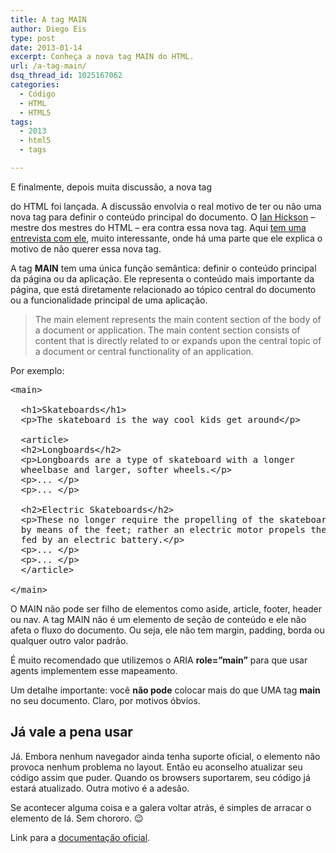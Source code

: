 ```yaml
---
title: A tag MAIN
author: Diego Eis
type: post
date: 2013-01-14
excerpt: Conheça a nova tag MAIN do HTML.
url: /a-tag-main/
dsq_thread_id: 1025167062
categories:
  - Código
  - HTML
  - HTML5
tags:
  - 2013
  - html5
  - tags

---
```

E finalmente, depois muita discussão, a nova tag **<main>** do HTML foi lançada. A discussão envolvia o real motivo de ter ou não uma nova tag para definir o conteúdo principal do documento. O [Ian Hickson][1] &#8211; mestre dos mestres do HTML &#8211; era contra essa nova tag. Aqui [tem uma entrevista com ele][2], muito interessante, onde há uma parte que ele explica o motivo de não querer essa nova tag. 

A tag **MAIN** tem uma única função semântica: definir o conteúdo principal da página ou da aplicação. Ele representa o conteúdo mais importante da página, que está diretamente relacionado ao tópico central do documento ou a funcionalidade principal de uma aplicação.

> The main element represents the main content section of the body of a document or application. The main content section consists of content that is directly related to or expands upon the central topic of a document or central functionality of an application.

Por exemplo:

<pre class="lang-html">&lt;main&gt;

  &lt;h1&gt;Skateboards&lt;/h1&gt;
  &lt;p&gt;The skateboard is the way cool kids get around&lt;/p&gt;
  
  &lt;article&gt;
  &lt;h2&gt;Longboards&lt;/h2&gt;
  &lt;p&gt;Longboards are a type of skateboard with a longer 
  wheelbase and larger, softer wheels.&lt;/p&gt;
  &lt;p&gt;... &lt;/p&gt;
  &lt;p&gt;... &lt;/p&gt;

  &lt;h2&gt;Electric Skateboards&lt;/h2&gt;
  &lt;p&gt;These no longer require the propelling of the skateboard
  by means of the feet; rather an electric motor propels the board, 
  fed by an electric battery.&lt;/p&gt;
  &lt;p&gt;... &lt;/p&gt;
  &lt;p&gt;... &lt;/p&gt;
  &lt;/article&gt;

&lt;/main&gt;
</pre>

O MAIN não pode ser filho de elementos como aside, article, footer, header ou nav. A tag MAIN não é um elemento de seção de conteúdo e ele não afeta o fluxo do documento. Ou seja, ele não tem margin, padding, borda ou qualquer outro valor padrão.

É muito recomendado que utilizemos o ARIA **role=&#8221;main&#8221;** para que usar agents implementem esse mapeamento.

Um detalhe importante: você **não pode** colocar mais do que UMA tag **main** no seu documento. Claro, por motivos óbvios.

## Já vale a pena usar

Já. Embora nenhum navegador ainda tenha suporte oficial, o elemento não provoca nenhum problema no layout. Então eu aconselho atualizar seu código assim que puder. Quando os browsers suportarem, seu código já estará atualizado. Outra motivo é a adesão.

Se acontecer alguma coisa e a galera voltar atrás, é simples de arracar o elemento de lá. Sem chororo. 😉

Link para a [documentação oficial][3].

 [1]: https://plus.google.com/107429617152575897589/posts
 [2]: http://html5doctor.com/interview-with-ian-hickson-html-editor/
 [3]: http://www.w3.org/html/wg/drafts/html/master/grouping-content.html#the-main-element